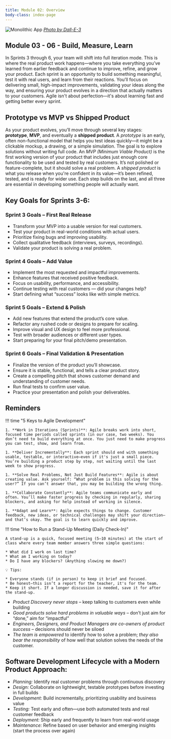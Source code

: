 ```yaml
---
title: Module 02: Overview
body-class: index-page
---
```


![Monolithic App]({{URLROOT}}/shared/img/technology-product-development-sprint2.jpg)
*[Photo by Dall-E-3](https://openai.com/dall-e-3)*

## Module 03 - 06 - Build, Measure, Learn

In Sprints 3 through 6, your team will shift into full iteration mode. This is where the real product work happens—where you take everything you’ve learned from earlier feedback and continue to improve, refine, and grow your product. Each sprint is an opportunity to build something meaningful, test it with real users, and learn from their reactions. You’ll focus on delivering small, high-impact improvements, validating your ideas along the way, and ensuring your product evolves in a direction that actually matters to your customers. Agile isn't about perfection—it's about learning fast and getting better every sprint.

## Prototype vs MVP vs Shipped Product

As your product evolves, you’ll move through several key stages: **prototype**, **MVP**, and eventually a **shipped product**. A *prototype* is an early, often non-functional model that helps you test ideas quickly—it might be a clickable mockup, a drawing, or a simple simulation. The goal is to explore solutions without writing full code. An *MVP (Minimum Viable Product)* is the first working version of your product that includes just enough core functionality to be used and tested by real customers. It’s not polished or feature-complete, but it should solve a real problem. A *shipped product* is what you release when you're confident in its value—it’s been refined, tested, and is ready for wider use. Each step builds on the last, and all three are essential in developing something people will actually want.



## Key Goals for Sprints 3-6:

### Sprint 3 Goals – First Real Release

* Transform your MVP into a usable version for real customers.
* Test your product in real-world conditions with actual users.
* Prioritize fixing bugs and improving usability.
* Collect qualitative feedback (interviews, surveys, recordings).
* Validate your product is solving a real problem.

### Sprint 4 Goals – Add Value

* Implement the most requested and impactful improvements.
* Enhance features that received positive feedback.
* Focus on usability, performance, and accessibility.
* Continue testing with real customers — did your changes help?
* Start defining what “success” looks like with simple metrics.

### Sprint 5 Goals – Extend & Polish

* Add new features that extend the product’s core value.
* Refactor any rushed code or designs to prepare for scaling.
* Improve visual and UX design to feel more professional.
* Test with broader audiences or different user types.
* Start preparing for your final pitch/demo presentation.

### Sprint 6 Goals – Final Validation & Presentation

* Finalize the version of the product you’ll showcase.
* Ensure it is stable, functional, and tells a clear product story.
* Create a compelling pitch that shows customer demand and understanding of customer needs.
* Run final tests to confirm user value.
* Practice your presentation and polish your deliverables.

## Reminders

!!! time "5 Keys to Agile Development"

    1. **Work in Iterations (Sprints)**: Agile breaks work into short, focused time periods called sprints (in our case, two weeks). You don’t need to build everything at once. You just need to make progress you can test, show, and learn from.

    1. **Deliver Incrementally**: Each sprint should end with something usable, testable, or interactive—even if it's just a small piece. You’re building a product step by step, not waiting until the last week to show progress.

    1. **Solve Real Problems, Not Just Build Features**: Agile is about creating value. Ask yourself: “What problem is this solving for the user?” If you can’t answer that, you may be building the wrong thing.

    1. **Collaborate Constantly**: Agile teams communicate early and often. You’ll make faster progress by checking in regularly, sharing blockers, and asking for help instead of working in silence.

    1. **Adapt and Learn**: Agile expects things to change. Customer feedback, new ideas, or technical challenges may shift your direction—and that’s okay. The goal is to learn quickly and improve.

!!! time "How to Run a Stand-Up Meeting (Daily Check-In)"

    A stand-up is a quick, focused meeting (5–10 minutes) at the start of class where every team member answers three simple questions:

    * What did I work on last time?
    * What am I working on today?
    * Do I have any blockers? (Anything slowing me down?)

    💡 Tips:

    * Everyone stands (if in person) to keep it brief and focused.
    * Be honest—this isn’t a report for the teacher, it's for the team.
    * Keep it short. If a longer discussion is needed, save it for after the stand-up.

* *Product Discovery never stops* – keep talking to customers even while building
* *Good products solve hard problems in valuable ways* – don’t just aim for “done,” aim for “impactful”
* *Engineers, Designers, and Product Managers are co-owners of product success* – decisions should never be siloed
* *The team is empowered* to identify how to solve a problem; *they also bear the responsibility* of how well that solution solves the needs of the customer.

## Software Development Lifecycle with a Modern Product Approach:

* *Planning:* Identify real customer problems through continuous discovery
* *Design:* Collaborate on lightweight, testable prototypes before investing in full builds
* *Development:* Build incrementally, prioritizing usability and business value
* *Testing:* Test early and often—use both automated tests and real customer feedback
* *Deployment:* Ship early and frequently to learn from real-world usage
* *Maintenance:* Refine based on user behavior and emerging insights (start the process over again)